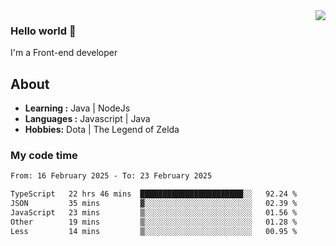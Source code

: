 <img align='right' src="https://github-readme-stats.vercel.app/api?username=jumodada&show_icons=true&theme=vue">

### Hello world 👋

I'm a Front-end developer 
    
## About
-  **Learning :** Java | NodeJs
-  **Languages :** Javascript | Java
-  **Hobbies:** Dota | The Legend of Zelda

### My code time

<!--START_SECTION:waka-->

```txt
From: 16 February 2025 - To: 23 February 2025

TypeScript   22 hrs 46 mins  ███████████████████████░░   92.24 %
JSON         35 mins         ▓░░░░░░░░░░░░░░░░░░░░░░░░   02.39 %
JavaScript   23 mins         ▒░░░░░░░░░░░░░░░░░░░░░░░░   01.56 %
Other        19 mins         ▒░░░░░░░░░░░░░░░░░░░░░░░░   01.28 %
Less         14 mins         ▒░░░░░░░░░░░░░░░░░░░░░░░░   00.95 %
```

<!--END_SECTION:waka-->
